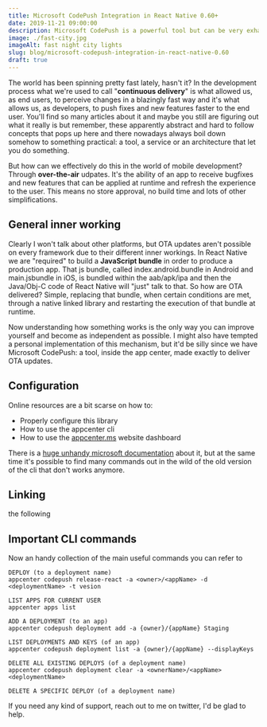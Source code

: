 ```yaml
---
title: Microsoft CodePush Integration in React Native 0.60+
date: 2019-11-21 09:00:00
description: Microsoft CodePush is a powerful tool but can be very exhausting to configure. Let's cycle over the necessary details
image: ./fast-city.jpg
imageAlt: fast night city lights
slug: blog/microsoft-codepush-integration-in-react-native-0.60
draft: true
---
```


The world has been spinning pretty fast lately, hasn't it?
In the development process what we're used to call "**continuous delivery**" is what allowed us, as end users, to perceive changes in a blazingly fast way and it's what allows us, as developers, to push fixes and new features faster to the end user.
You'll find so many articles about it and maybe you still are figuring out what it really is but remember, these apparently abstract and hard to follow concepts that pops up here and there nowadays always boil down somehow to something practical: a tool, a service or an architecture that let you do something.

But how can we effectively do this in the world of mobile development? Through **over-the-air** udpates.
It's the ability of an app to receive bugfixes and new features that can be applied at runtime and refresh the experience to the user. This means no store approval, no build time and lots of other simplifications.

## General inner working

Clearly I won't talk about other platforms, but OTA updates aren't possible on every framework due to their different inner workings.
In React Native we are "required" to build a **JavaScript bundle** in order to produce a production app. That js bundle, called index.android.bundle in Android and main.jsbundle in iOS, is bundled within the aab/apk/ipa and then the Java/Obj-C code of React Native will "just" talk to that.
So how are OTA delivered? Simple, replacing that bundle, when certain conditions are met, through a native linked library and restarting the execution of that bundle at runtime.

Now understanding how something works is the only way you can improve yourself and become as independent as possible. I might also have tempted a personal implementation of this mechanism, but it'd be silly since we have Microsoft CodePush: a tool, inside the app center, made exactly to deliver OTA updates.

## Configuration

Online resources are a bit scarse on how to:

- Properly configure this library
- How to use the appcenter cli
- How to use the [appcenter.ms](http://appcenter.ms/) website dashboard

There is a [huge unhandy microsoft documentation](https://docs.microsoft.com/en-us/appcenter/) about it, but at the same time it's possible to find many commands out in the wild of the old version of the cli that don't works anymore.

## Linking

the following

## Important CLI commands

Now an handy collection of the main useful commands you can refer to

```
DEPLOY (to a deployment name)
appcenter codepush release-react -a <owner>/<appName> -d <deploymentName> -t vesion

LIST APPS FOR CURRENT USER
appcenter apps list

ADD A DEPLOYMENT (to an app)
appcenter codepush deployment add -a {owner}/{appName} Staging

LIST DEPLOYMENTS AND KEYS (of an app)
appcenter codepush deployment list -a {owner}/{appName} --displayKeys

DELETE ALL EXISTING DEPLOYS (of a deployment name)
appcenter codepush deployment clear -a <ownerName>/<appName> <deploymentName>

DELETE A SPECIFIC DEPLOY (of a deployment name)
```

If you need any kind of support, reach out to me on twitter, I'd be glad to help.
